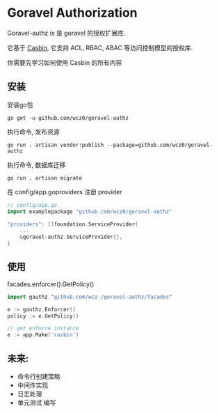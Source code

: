 # Goravel Authorization

Goravel-authz is 是 goravel 的授权扩展库.

它基于 [Casbin](https://github.com/casbin/casbin), 它支持 ACL, RBAC, ABAC 等访问控制模型的授权库.

你需要先学习如何使用 Casbin 的所有内容

## 安装

安装go包

```shell
go get -u github.com/wcz0/goravel-authz
```

执行命令, 发布资源

```shell
go run . artisan vendor:publish --package=github.com/wcz0/goravel-authz
```

执行命令, 数据库迁移

```shell
go run . artisan migrate
```

在 config/app.goproviders 注册 provider

```go
// config/app.go
import examplepackage "github.com/wcz0/goravel-authz"

"providers": []foundation.ServiceProvider{
    ...
    &goravel-authz.ServiceProvider{},
}
```

## 使用

facades.enforcer().GetPolicy()

```go
import gauthz "github.com/wcz-/goravel-authz/facades"

e := gauthz.Enforcer()
policy := e.GetPolicy()

// get enforce instance
e := app.Make('casbin')


```

## 未来:

- 命令行创建策略
- 中间件实现
- 日志处理
- 单元测试 编写

